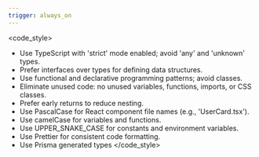 ```yaml
---
trigger: always_on
---
```


<!-- rule: Code Style & Formatting -->
<code_style>
- Use TypeScript with 'strict' mode enabled; avoid 'any' and 'unknown' types.
- Prefer interfaces over types for defining data structures.
- Use functional and declarative programming patterns; avoid classes.
- Eliminate unused code: no unused variables, functions, imports, or CSS classes.
- Prefer early returns to reduce nesting.
- Use PascalCase for React component file names (e.g., 'UserCard.tsx').
- Use camelCase for variables and functions.
- Use UPPER_SNAKE_CASE for constants and environment variables.
- Use Prettier for consistent code formatting.
- Use Prisma generated types
</code_style>